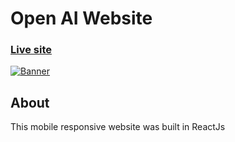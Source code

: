 # Open AI Website

### [Live site](https://tinyurl.com/ai-gpt3)
<a href="https://ibb.co/G37qQDV"><img src="https://i.ibb.co/fGMsdWC/Banner.png" alt="Banner" border="0"></a> 

## About 
This mobile responsive website was built in ReactJs





